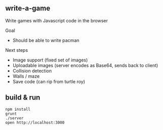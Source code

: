 ## write-a-game

Write games with Javascript code in the browser

Goal

- Should be able to write pacman

Next steps

- Image support (fixed set of images)
- Uploadable images (server encodes as Base64, sends back to client)
- Collision detection
- Walls / maze
- Save code (can rip from turtle roy)

## build & run

    npm install
    grunt
    ./server
    open http://localhost:3000
